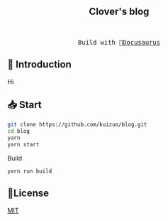 <h2 align="center">
Clover's blog
</h2><br>

<pre align="center">
 Build with 🦖<a href="https://docusaurus.io/">Docusaurus</a> 
</pre>

## 👋 Introduction

Hi


## 📥 Start

```sh
git clone https://github.com/kuizuo/blog.git
cd blog
yarn
yarn start
```

Build

```sh
yarn run build
```

## 📝License

[MIT](./LICENSE)
